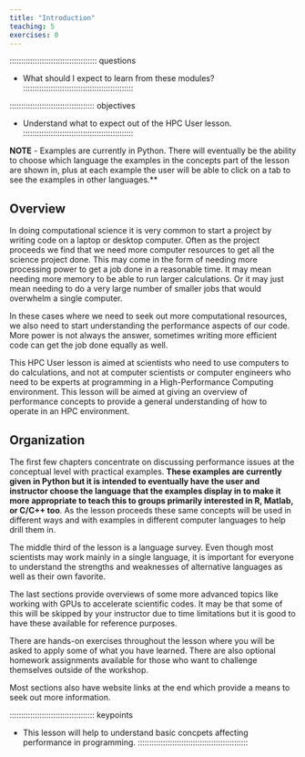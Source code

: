```yaml
---
title: "Introduction"
teaching: 5
exercises: 0
---
```


:::::::::::::::::::::::::::::::::::::: questions
- What should I expect to learn from these modules?
::::::::::::::::::::::::::::::::::::::::::::::::

::::::::::::::::::::::::::::::::::::: objectives
- Understand what to expect out of the HPC User lesson.
::::::::::::::::::::::::::::::::::::::::::::::::


**NOTE** - Examples are currently in Python.
There will eventually be the ability to choose which language the examples in
the concepts part of the lesson are shown in, 
plus at each example the user will be able to
click on a tab to see the examples in other languages.**

## Overview

In doing computational science it is very common to start a project by
writing code on a laptop or desktop computer.
Often as the project proceeds we find that we need more computer resources
to get all the science project done.
This may come in the form of needing more processing power to get a job
done in a reasonable time.
It may mean needing more memory to be able to run larger calculations.
Or it may just mean needing to do a very large number of smaller jobs
that would overwhelm a single computer.

In these cases where we need to seek out more computational resources,
we also need to start understanding the performance aspects of our code.
More power is not always the answer, sometimes writing more efficient
code can get the job done equally as well.

This HPC User lesson is aimed at scientists who need to use computers
to do calculations, and not at computer scientists or computer engineers
who need to be experts at programming in a High-Performance Computing
environment.
This lesson will be aimed at giving an overview of performance concepts
to provide a general understanding of how to operate in an HPC environment.

## Organization

The first few chapters concentrate on discussing performance issues
at the conceptual level with practical examples.
**These examples are currently given in Python but it is intended to
eventually have the user and instructor choose the language that the examples display
in to make it more appropriate to teach this to groups primarily 
interested in R, Matlab, or C/C++ too**.
As the lesson proceeds these same concepts will be used in different
ways and with examples in different computer languages to help drill them in.

The middle third of the lesson is a language survey.
Even though most scientists may work mainly in a single language,
it is important for everyone to understand the strengths and
weaknesses of alternative languages as well as their own favorite.

The last sections provide overviews of some more advanced topics
like working with GPUs to accelerate scientific codes.
It may be that some of this will be skipped by your instructor
due to time limitations but it is good to have these available
for reference purposes.

There are hands-on exercises throughout the lesson where you will
be asked to apply some of what you have learned.
There are also optional homework assignments available for those
who want to challenge themselves outside of the workshop.

Most sections also have website links at the end which provide
a means to seek out more information.

::::::::::::::::::::::::::::::::::::: keypoints
- This lesson will help to understand basic concpets affecting performance in programming.
::::::::::::::::::::::::::::::::::::::::::::::::


